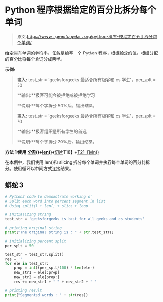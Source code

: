 # Python 程序根据给定的百分比拆分每个单词

> 原文:[https://www . geesforgeks . org/python-程序-按给定百分比拆分每个单词/](https://www.geeksforgeeks.org/python-program-to-split-each-word-according-to-given-percent/)

给定带有单词的字符串，任务是编写一个 Python 程序，根据给定的值，根据分配的百分比将每个单词分成两半。

**示例:**

> **输入:** test_str = 'geeksforgeeks 最适合所有极客和 cs 学生'，per_splt = 50
> 
> **输出:**极客可能会被拒绝或被拒绝学习
> 
> **说明:**每个字拆分 50%后，输出结果。
> 
> **输入:** test_str = 'geeksforgeeks 最适合所有极客和 cs 学生'，per_splt = 70
> 
> **输出:**极客组织是所有学生的首选
> 
> **说明:**每个字拆分 70%后，输出结果。

**方法 1:使用** [**分割()**](https://www.geeksforgeeks.org/python-string-split/)**+**[**len()**](https://www.geeksforgeeks.org/python-string-length-len/)**+**[切片](https://www.geeksforgeeks.org/python-slice-function/)T18】+[T21【join()](https://www.geeksforgeeks.org/join-function-python/)

在本例中，我们使用 len()和 slicing 拆分每个单词并执行每个单词的百分比拆分。使用循环以中间方式连接结果。

## 蟒蛇 3

```py
# Python3 code to demonstrate working of
# Split each word into percent segment in list
# Using split() + len() + slice + loop

# initializing string
test_str = 'geeksforgeeks is best for all geeks and cs students'

# printing original string
print("The original string is : " + str(test_str))

# initializing percent split 
per_splt = 50

test_str = test_str.split()
res = ''
for ele in test_str:
    prop = int((per_splt/100) * len(ele))
    new_str1 = ele[:prop]
    new_str2 = ele[prop:]
    res += new_str1 + " " + new_str2 + " "

# printing result
print("Segmented words : " + str(res))
```